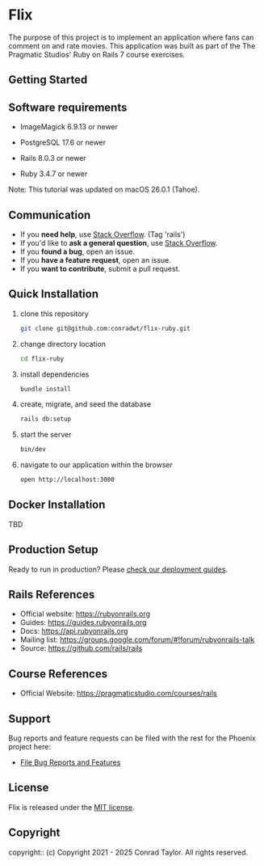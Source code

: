 # Flix

The purpose of this project is to implement an application where fans can comment on and rate movies. This application was built as part of the The Pragmatic Studios' Ruby on Rails 7 course exercises.

## Getting Started

## Software requirements

- ImageMagick 6.9.13 or newer

- PostgreSQL 17.6 or newer

- Rails 8.0.3 or newer

- Ruby 3.4.7 or newer

Note: This tutorial was updated on macOS 26.0.1 (Tahoe).

## Communication

- If you **need help**, use [Stack Overflow](http://stackoverflow.com/questions/tagged/rails). (Tag 'rails')
- If you'd like to **ask a general question**, use [Stack Overflow](http://stackoverflow.com/questions/tagged/rails).
- If you **found a bug**, open an issue.
- If you **have a feature request**, open an issue.
- If you **want to contribute**, submit a pull request.

## Quick Installation

1.  clone this repository

    ```zsh
    git clone git@github.com:conradwt/flix-ruby.git
    ```

2.  change directory location

    ```zsh
    cd flix-ruby
    ```

3.  install dependencies

    ```zsh
    bundle install

    ```

4.  create, migrate, and seed the database

    ```zsh
    rails db:setup
    ```

5.  start the server

    ```zsh
    bin/dev
    ```

6.  navigate to our application within the browser

    ```zsh
    open http://localhost:3000
    ```

## Docker Installation

TBD

## Production Setup

Ready to run in production? Please [check our deployment guides](https://guides.rubyonrails.org/configuring.html).

## Rails References

- Official website: https://rubyonrails.org
- Guides: https://guides.rubyonrails.org
- Docs: https://api.rubyonrails.org
- Mailing list: https://groups.google.com/forum/#!forum/rubyonrails-talk
- Source: https://github.com/rails/rails

## Course References

- Official Website: https://pragmaticstudio.com/courses/rails

## Support

Bug reports and feature requests can be filed with the rest for the Phoenix project here:

- [File Bug Reports and Features](https://github.com/conradwt/flix/issues)

## License

Flix is released under the [MIT license](./LICENSE.md).

## Copyright

copyright:: (c) Copyright 2021 - 2025 Conrad Taylor. All rights reserved.
